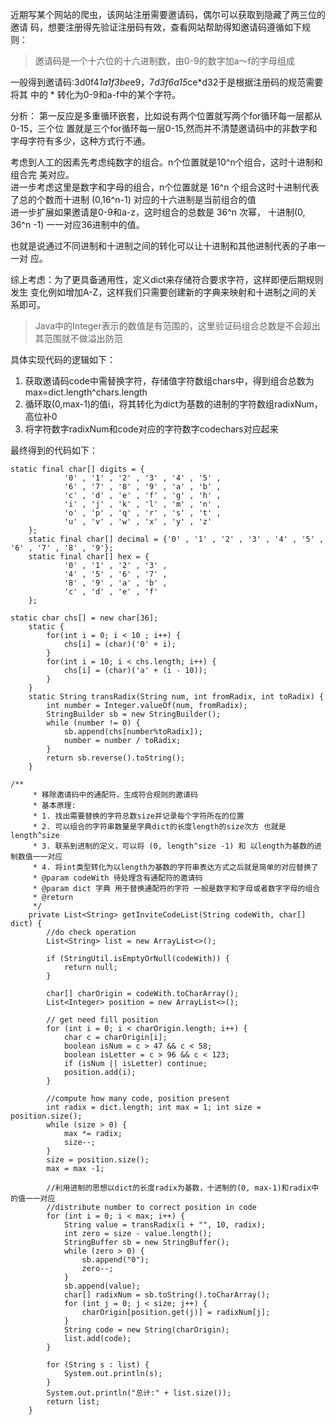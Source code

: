 

  近期写某个网站的爬虫，该网站注册需要邀请码，偶尔可以获取到隐藏了两三位的邀请
码，想要注册得先验证注册码有效，查看网站帮助得知邀请码遵循如下规则：

> 邀请码是一个十六位的十六进制数，由0-9的数字加a～f的字母组成

  一般得到邀请码:3d0f4*1a1f3be*e9，7*d3f6a15*ce*d32于是根据注册码的规范需要将其
中的 \* 转化为0-9和a-f中的某个字符。

分析：
  第一反应是多重循环嵌套，比如说有两个位置就写两个for循环每一层都从0-15，三个位
置就是三个for循环每一层0-15,然而并不清楚邀请码中的非数字和字母字符有多少，这种方式行不通。
  
  考虑到人工的因素先考虑纯数字的组合。n个位置就是10^n个组合，这时十进制和组合完
美对应。  
  进一步考虑这里是数字和字母的组合，n个位置就是 16^n 
个组合这时十进制代表了总的个数而十进制 (0,16^n-1) 对应的十六进制是当前组合的值  
  进一步扩展如果邀请是0-9和a-z，这时组合的总数是 36^n 次幂， 十进制(0, 36^n -1)
一一对应36进制中的值。
 
   也就是说通过不同进制和十进制之间的转化可以让十进制和其他进制代表的子串一一对
应。

  综上考虑：为了更具备通用性，定义dict来存储符合要求字符，这样即便后期规则发生
变化例如增加A-Z，这样我们只需要创建新的字典来映射和十进制之间的关系即可。

> Java中的Integer表示的数值是有范围的，这里验证码组合总数是不会超出其范围就不做溢出防范

具体实现代码的逻辑如下：
1. 获取邀请码code中需替换字符，存储值字符数组chars中，得到组合总数为max=dict.length^chars.length
2. 循环取(0,max-1)的值i，将其转化为dict为基数的进制的字符数组radixNum，高位补0
3. 将字符数字radixNum和code对应的字符数字codechars对应起来

最终得到的代码如下：

```
static final char[] digits = {
            '0' , '1' , '2' , '3' , '4' , '5' ,
            '6' , '7' , '8' , '9' , 'a' , 'b' ,
            'c' , 'd' , 'e' , 'f' , 'g' , 'h' ,
            'i' , 'j' , 'k' , 'l' , 'm' , 'n' ,
            'o' , 'p' , 'q' , 'r' , 's' , 't' ,
            'u' , 'v' , 'w' , 'x' , 'y' , 'z'
    };
    static final char[] decimal = {'0' , '1' , '2' , '3' , '4' , '5' , '6' , '7' , '8' , '9'};
    static final char[] hex = {
            '0' , '1' , '2' , '3' ,
            '4' , '5' , '6' , '7' ,
            '8' , '9' , 'a' , 'b' ,
            'c' , 'd' , 'e' , 'f'
    };

static char chs[] = new char[36];
    static {
        for(int i = 0; i < 10 ; i++) {
            chs[i] = (char)('0' + i);
        }
        for(int i = 10; i < chs.length; i++) {
            chs[i] = (char)('a' + (i - 10));
        }
    }
    static String transRadix(String num, int fromRadix, int toRadix) {
        int number = Integer.valueOf(num, fromRadix);
        StringBuilder sb = new StringBuilder();
        while (number != 0) {
            sb.append(chs[number%toRadix]);
            number = number / toRadix;
        }
        return sb.reverse().toString();
    }

/**
     * 移除邀请码中的通配符，生成符合规则的邀请码
     * 基本原理:
     * 1. 找出需要替换的字符总数size并记录每个字符所在的位置
     * 2. 可以组合的字符串数量是字典dict的长度length的size次方 也就是 length^size
     * 3. 联系到进制的定义，可以将 (0, length^size -1) 和 以length为基数的进制数值一一对应
     * 4. 将int类型转化为以length为基数的字符串表达方式之后就是简单的对应替换了
     * @param codeWith 待处理含有通配符的邀请码
     * @param dict 字典 用于替换通配符的字符 一般是数字和字母或者数字字母的组合
     * @return
     */
    private List<String> getInviteCodeList(String codeWith, char[] dict) {
        //do check operation
        List<String> list = new ArrayList<>();

        if (StringUtil.isEmptyOrNull(codeWith)) {
            return null;
        }
        
        char[] charOrigin = codeWith.toCharArray();
        List<Integer> position = new ArrayList<>();

        // get need fill position
        for (int i = 0; i < charOrigin.length; i++) {
            char c = charOrigin[i];
            boolean isNum = c > 47 && c < 58;
            boolean isLetter = c > 96 && c < 123;
            if (isNum || isLetter) continue;
            position.add(i);
        }

        //compute how many code, position present
        int radix = dict.length; int max = 1; int size = position.size();
        while (size > 0) {
            max *= radix;
            size--;
        }
        size = position.size();
        max = max -1;

        //利用进制的思想以dict的长度radix为基数，十进制的(0, max-1)和radix中的值一一对应
        //distribute number to correct position in code
        for (int i = 0; i < max; i++) {
            String value = transRadix(i + "", 10, radix);
            int zero = size - value.length();
            StringBuffer sb = new StringBuffer();
            while (zero > 0) {
                sb.append("0");
                zero--;
            }
            sb.append(value);
            char[] radixNum = sb.toString().toCharArray();
            for (int j = 0; j < size; j++) {
                charOrigin[position.get(j)] = radixNum[j];
            }
            String code = new String(charOrigin);
            list.add(code);
        }

        for (String s : list) {
            System.out.println(s);
        }
        System.out.println("总计:" + list.size());
        return list;
    }
```